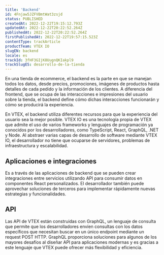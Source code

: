```yaml
---
title: 'Backend'
id: 4Fnjaw5JZFVBmtWat3zsjd
status: PUBLISHED
createdAt: 2022-12-22T19:15:12.793Z
updatedAt: 2022-12-22T20:22:52.264Z
publishedAt: 2022-12-22T20:22:52.264Z
firstPublishedAt: 2022-12-22T19:57:15.523Z
contentType: trackArticle
productTeam: VTEX IO
slugEN: backend
locale: es
trackId: 3fHF3GIjK8UugnQKIakpl9
trackSlugES: desarrollo-de-la-tienda
---
```


En una tienda de ecommerce, el backend es la parte en que se manejan todos los datos, desde precios, promociones, imágenes de productos hasta detalles de cada pedido y la información de los clientes. A diferencia del frontend, que se ocupa de las interacciones e impresiones del usuario sobre la tienda, el backend define cómo dichas interacciones funcionarán y cómo se producirá la experiencia. 

En VTEX, el backend utiliza diferentes recursos para que la experiencia del usuario sea la mejor posible. VTEX IO es una tecnología propia de VTEX que admite el uso de varios frameworks y lenguajes de programación ya conocidos por los desarrolladores, como TypeScript, React, GraphQL, .NET y Node. Al abstraer varias capas de desarrollo de software mediante VTEX IO, el desarrollador no tiene que ocuparse de servidores, problemas de infraestructura y escalabilidad.

## Aplicaciones e integraciones

Es a través de las aplicaciones de backend que se pueden crear integraciones entre servicios utilizando API para consumir datos en componentes React personalizados. El desarrollador también puede aprovechar soluciones de terceros para implementar rápidamente nuevas estrategias y funcionalidades.

## API

Las API de VTEX están construidas con GraphQL, un lenguaje de consulta que permite que los desarrolladores envíen consultas con los datos específicos que necesitan buscar en un único endpoint mediante un request POST HTTP. GraphQL proporciona soluciones para algunos de los mayores desafíos al diseñar API para aplicaciones modernas y es gracias a este lenguaje que VTEX puede ofrecer más flexibilidad y eficiencia.
